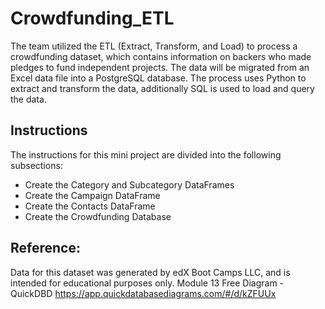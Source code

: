 # Crowdfunding_ETL
The team utilized the ETL (Extract, Transform, and Load) to process a crowdfunding dataset, which contains information on backers who made pledges to fund independent projects. The data will be migrated from an Excel data file into a PostgreSQL database. The  process uses Python to extract and transform the data, additionally SQL is used to load and query the data.


## Instructions
The instructions for this mini project are divided into the following subsections:

- Create the Category and Subcategory DataFrames
- Create the Campaign DataFrame
- Create the Contacts DataFrame
- Create the Crowdfunding Database

## Reference:
Data for this dataset was generated by edX Boot Camps LLC, and is intended for educational purposes only.
Module 13
Free Diagram - QuickDBD https://app.quickdatabasediagrams.com/#/d/kZFUUx